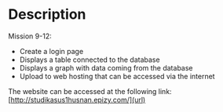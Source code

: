 # Description

Mission 9-12:
- Create a login page
- Displays a table connected to the database
- Displays a graph with data coming from the database
- Upload to web hosting that can be accessed via the internet

The website can be accessed at the following link: [http://studikasus1husnan.epizy.com/](url)

